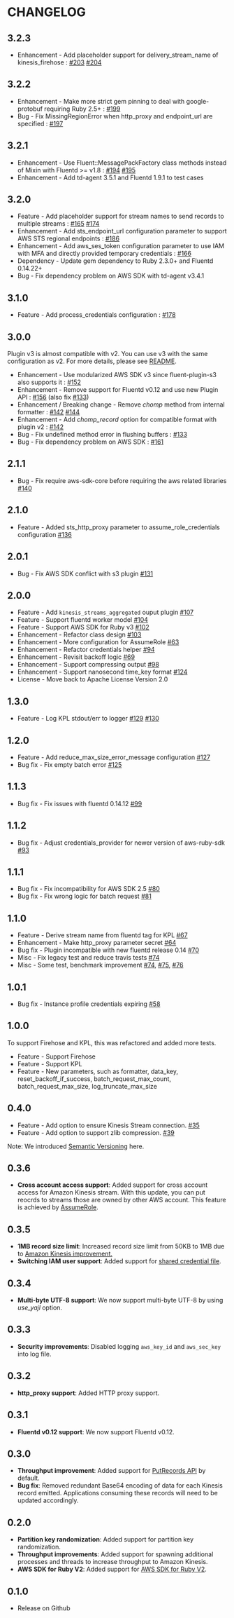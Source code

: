 # CHANGELOG

## 3.2.3

- Enhancement - Add placeholder support for delivery_stream_name of kinesis_firehose : [#203](https://github.com/awslabs/aws-fluent-plugin-kinesis/issues/203) [#204](https://github.com/awslabs/aws-fluent-plugin-kinesis/pull/204)

## 3.2.2

- Enhancement - Make more strict gem pinning to deal with google-protobuf requiring Ruby 2.5+ : [#199](https://github.com/awslabs/aws-fluent-plugin-kinesis/pull/199)
- Bug - Fix MissingRegionError when http_proxy and endpoint_url are specified : [#197](https://github.com/awslabs/aws-fluent-plugin-kinesis/pull/197)

## 3.2.1

- Enhancement - Use Fluent::MessagePackFactory class methods instead of Mixin with Fluentd >= v1.8 : [#194](https://github.com/awslabs/aws-fluent-plugin-kinesis/issues/194) [#195](https://github.com/awslabs/aws-fluent-plugin-kinesis/pull/195)
- Enhancement - Add td-agent 3.5.1 and Fluentd 1.9.1 to test cases

## 3.2.0

- Feature - Add placeholder support for stream names to send records to multiple streams : [#165](https://github.com/awslabs/aws-fluent-plugin-kinesis/issues/165) [#174](https://github.com/awslabs/aws-fluent-plugin-kinesis/pull/174)
- Enhancement - Add sts_endpoint_url configuration parameter to support AWS STS regional endpoints : [#186](https://github.com/awslabs/aws-fluent-plugin-kinesis/pull/186)
- Enhancement - Add aws_ses_token configuration parameter to use IAM with MFA and directly provided temporary credentials : [#166](https://github.com/awslabs/aws-fluent-plugin-kinesis/pull/166)
- Dependency - Update gem dependency to Ruby 2.3.0+ and Fluentd 0.14.22+
- Bug - Fix dependency problem on AWS SDK with td-agent v3.4.1

## 3.1.0

- Feature - Add process_credentials configuration : [#178](https://github.com/awslabs/aws-fluent-plugin-kinesis/pull/178)

## 3.0.0

Plugin v3 is almost compatible with v2. You can use v3 with the same configuration as v2. For more details, please see [README](README.md).

- Enhancement - Use modularized AWS SDK v3 since fluent-plugin-s3 also supports it : [#152](https://github.com/awslabs/aws-fluent-plugin-kinesis/pull/152)
- Enhancement - Remove support for Fluentd v0.12 and use new Plugin API : [#156](https://github.com/awslabs/aws-fluent-plugin-kinesis/pull/156) (also fix [#133](https://github.com/awslabs/aws-fluent-plugin-kinesis/issues/133))
- Enhancement / Breaking change - Remove *chomp* method from internal formatter : [#142](https://github.com/awslabs/aws-fluent-plugin-kinesis/issues/142) [#144](https://github.com/awslabs/aws-fluent-plugin-kinesis/pull/144)
- Enhancement - Add *chomp_record* option for compatible format with plugin v2 : [#142](https://github.com/awslabs/aws-fluent-plugin-kinesis/issues/142)
- Bug - Fix undefined method error in flushing buffers : [#133](https://github.com/awslabs/aws-fluent-plugin-kinesis/issues/133)
- Bug - Fix dependency problem on AWS SDK : [#161](https://github.com/awslabs/aws-fluent-plugin-kinesis/issues/161)

## 2.1.1

- Bug - Fix require aws-sdk-core before requiring the aws related libraries [#140](https://github.com/awslabs/aws-fluent-plugin-kinesis/pull/140)

## 2.1.0

- Feature - Added sts_http_proxy parameter to assume_role_credentials configuration [#136](https://github.com/awslabs/aws-fluent-plugin-kinesis/pull/136)

## 2.0.1

- Bug - Fix AWS SDK conflict with s3 plugin [#131](https://github.com/awslabs/aws-fluent-plugin-kinesis/pull/131)

## 2.0.0

- Feature - Add `kinesis_streams_aggregated` ouput plugin [#107](https://github.com/awslabs/aws-fluent-plugin-kinesis/issues/107)
- Feature - Support fluentd worker model [#104](https://github.com/awslabs/aws-fluent-plugin-kinesis/issues/104)
- Feature - Support AWS SDK for Ruby v3 [#102](https://github.com/awslabs/aws-fluent-plugin-kinesis/issues/102)
- Enhancement - Refactor class design [#103](https://github.com/awslabs/aws-fluent-plugin-kinesis/issues/103)
- Enhancement - More configuration for AssumeRole [#63](https://github.com/awslabs/aws-fluent-plugin-kinesis/issues/63)
- Enhancement - Refactor credentials helper [#94](https://github.com/awslabs/aws-fluent-plugin-kinesis/issues/94)
- Enhancement - Revisit backoff logic [#69](https://github.com/awslabs/aws-fluent-plugin-kinesis/issues/69)
- Enhancement - Support compressing output [#98](https://github.com/awslabs/aws-fluent-plugin-kinesis/issues/98)
- Enhancement - Support nanosecond time_key format [#124](https://github.com/awslabs/aws-fluent-plugin-kinesis/issues/124)
- License - Move back to Apache License Version 2.0

## 1.3.0

- Feature - Log KPL stdout/err to logger [#129](https://github.com/awslabs/aws-fluent-plugin-kinesis/pull/129) [#130](https://github.com/awslabs/aws-fluent-plugin-kinesis/pull/130)

## 1.2.0

- Feature - Add reduce_max_size_error_message configuration [#127](https://github.com/awslabs/aws-fluent-plugin-kinesis/pull/127)
- Bug fix - Fix empty batch error [#125](https://github.com/awslabs/aws-fluent-plugin-kinesis/pull/125)

## 1.1.3

- Bug fix - Fix issues with fluentd 0.14.12 [#99](https://github.com/awslabs/aws-fluent-plugin-kinesis/issues/99)

## 1.1.2

- Bug fix - Adjust credentials_provider for newer version of aws-ruby-sdk [#93](https://github.com/awslabs/aws-fluent-plugin-kinesis/issues/93)

## 1.1.1

- Bug fix - Fix incompatibility for AWS SDK 2.5 [#80](https://github.com/awslabs/aws-fluent-plugin-kinesis/issues/80)
- Bug fix - Fix wrong logic for batch request [#81](https://github.com/awslabs/aws-fluent-plugin-kinesis/issues/81)

## 1.1.0

- Feature - Derive stream name from fluentd tag for KPL [#67](https://github.com/awslabs/aws-fluent-plugin-kinesis/issues/67)
- Enhancement - Make http_proxy parameter secret [#64](https://github.com/awslabs/aws-fluent-plugin-kinesis/issues/64)
- Bug fix - Plugin incompatible with new fluentd release 0.14 [#70](https://github.com/awslabs/aws-fluent-plugin-kinesis/issues/70)
- Misc - Fix legacy test and reduce travis tests [#74](https://github.com/awslabs/aws-fluent-plugin-kinesis/pull/74)
- Misc - Some test, benchmark improvement [#74](https://github.com/awslabs/aws-fluent-plugin-kinesis/pull/74), [#75](https://github.com/awslabs/aws-fluent-plugin-kinesis/pull/75), [#76](https://github.com/awslabs/aws-fluent-plugin-kinesis/pull/76)

## 1.0.1

- Bug fix - Instance profile credentials expiring [#58](https://github.com/awslabs/aws-fluent-plugin-kinesis/issues/58)

## 1.0.0

To support Firehose and KPL, this was refactored and added more tests.

- Feature - Support Firehose
- Feature - Support KPL
- Feature - New parameters, such as formatter, data_key, reset_backoff_if_success, batch_request_max_count, batch_request_max_size, log_truncate_max_size

## 0.4.0

- Feature - Add option to ensure Kinesis Stream connection. [#35](https://github.com/awslabs/aws-fluent-plugin-kinesis/pull/35)
- Feature - Add option to support zlib compression. [#39](https://github.com/awslabs/aws-fluent-plugin-kinesis/pull/39)

Note: We introduced [Semantic Versioning](http://semver.org/) here.

## 0.3.6

- **Cross account access support**: Added support for cross account access for Amazon Kinesis stream. With this update, you can put reocrds to streams those are owned by other AWS account. This feature is achieved by [AssumeRole](http://docs.aws.amazon.com/STS/latest/APIReference/API_AssumeRole.html).

## 0.3.5

- **1MB record size limit**: Increased record size limit from 50KB to 1MB due to [Amazon Kinesis improvement.](http://aws.amazon.com/jp/about-aws/whats-new/2015/06/amazon-kinesis-announces-put-pricing-change-1mb-record-support-and-the-kinesis-producer-library/)
- **Switching IAM user support**: Added support for [shared credential file](http://docs.aws.amazon.com/ja_jp/AWSSdkDocsRuby/latest/DeveloperGuide/prog-basics-creds.html#creds-specify-provider).

## 0.3.4

- **Multi-byte UTF-8 support**: We now support multi-byte UTF-8 by using *use_yajl* option.

## 0.3.3

- **Security improvements**: Disabled logging `aws_key_id` and `aws_sec_key` into log file.

## 0.3.2

- **http_proxy support**: Added HTTP proxy support.

## 0.3.1

- **Fluentd v0.12 support**: We now support Fluentd v0.12.

## 0.3.0

- **Throughput improvement**: Added support for [PutRecords API](http://docs.aws.amazon.com/kinesis/latest/APIReference/API_PutRecords.html) by default.
- **Bug fix**: Removed redundant Base64 encoding of data for each Kinesis record emitted. Applications consuming these records will need to be updated accordingly.

## 0.2.0

- **Partition key randomization**: Added support for partition key randomization.
- **Throughput improvements**: Added support for spawning additional processes and threads to increase throughput to Amazon Kinesis.
- **AWS SDK for Ruby V2**: Added support for [AWS SDK for Ruby V2](https://github.com/aws/aws-sdk-core-ruby).

## 0.1.0

- Release on Github
